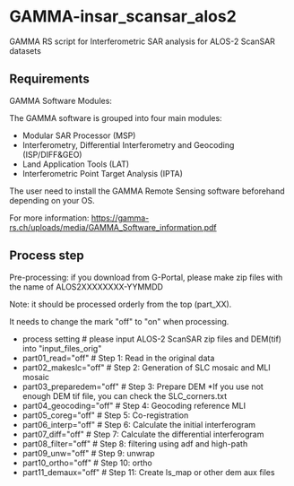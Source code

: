 # GAMMA-insar_scansar_alos2

GAMMA RS script for Interferometric SAR analysis for ALOS-2 ScanSAR datasets

## Requirements

GAMMA Software Modules:

The GAMMA software is grouped into four main modules:
- Modular SAR Processor (MSP)
- Interferometry, Differential Interferometry and Geocoding (ISP/DIFF&GEO)
- Land Application Tools (LAT)
- Interferometric Point Target Analysis (IPTA)

The user need to install the GAMMA Remote Sensing software beforehand depending on your OS.

For more information: https://gamma-rs.ch/uploads/media/GAMMA_Software_information.pdf

## Process step

Pre-processing: if you download from G-Portal, please make zip files with the name of ALOS2XXXXXXXX-YYMMDD

Note: it should be processed orderly from the top (part_XX).

It needs to change the mark "off" to "on" when processing.
 
- process setting # please input ALOS-2 ScanSAR zip files and DEM(tif) into "input_files_orig"
- part01_read="off" # Step 1: Read in the original data
- part02_makeslc="off" # Step 2: Generation of SLC mosaic and MLI mosaic
- part03_preparedem="off" # Step 3: Prepare DEM *If you use not enough DEM tif file, you can check the SLC_corners.txt
- part04_geocoding="off" # Step 4: Geocoding reference MLI
- part05_coreg="off" # Step 5: Co-registration
- part06_interp="off" # Step 6: Calculate the initial interferogram
- part07_diff="off" # Step 7: Calculate the differential interferogram
- part08_filter="off" # Step 8: filtering using adf and high-path
- part09_unw="off" # Step 9: unwrap
- part10_ortho="off" # Step 10: ortho
- part11_demaux="off" # Step 11: Create ls_map or other dem aux files
